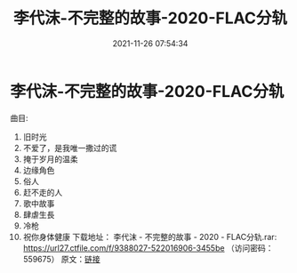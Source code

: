 ﻿---
title: 李代沫-不完整的故事-2020-FLAC分轨
date: 2021-11-26 07:54:34
categories: WAV车载音乐、镜像
tags: 华语中文
---
# 李代沫-不完整的故事-2020-FLAC分轨

曲目:
01. 旧时光
02. 不爱了，是我唯一撒过的谎
03. 掩于岁月的温柔
04. 边缘角色
05. 俗人
05. 赶不走的人
07. 歌中故事
08. 肆虐生長
09. 冷枪
10. 祝你身体健康
下载地址：
李代沫 - 不完整的故事 - 2020 - FLAC分轨.rar: https://url27.ctfile.com/f/9388027-522016906-3455be
（访问密码：559675）
原文：[链接](https://blog.sina.com.cn/s/blog_1647c7e7601030uwv.html)